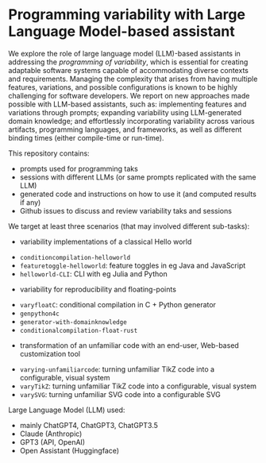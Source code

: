 # Programming variability with Large Language Model-based assistant

We explore the role of large language model (LLM)-based assistants in addressing the *programming of variability*, which is essential for creating adaptable software systems capable of accommodating diverse contexts and requirements.
Managing the complexity that arises from having multiple features, variations, and possible configurations is known to be highly challenging for software developers.
We report on new approaches made possible with LLM-based assistants, such as: implementing features and variations through prompts; expanding variability using LLM-generated domain knowledge; and effortlessly incorporating variability across various artifacts, programming languages, and frameworks, as well as different binding times (either compile-time or run-time).

This repository contains:
 * prompts used for programming taks
 * sessions with different LLMs (or same prompts replicated with the same LLM)
 * generated code and instructions on how to use it (and computed results if any)
 * Github issues to discuss and review variability taks and sessions 
 
 We target at least three scenarios (that may involved different sub-tasks): 
 
 * variability implementations of a classical Hello world
  - `conditioncompilation-helloworld`
  - `featuretoggle-helloworld`: feature toggles in eg Java and JavaScript 
  - `helloworld-CLI`: CLI with eg Julia and Python 
 * variability for reproducibility and floating-points
  - `varyfloatC`: conditional compilation in C + Python generator 
  - `genpython4c` 
  - `generator-with-domainknowledge`
  - `conditionalcompilation-float-rust` 
 * transformation of an unfamiliar code with an end-user, Web-based customization tool
  - `varying-unfamiliarcode`: turning unfamiliar TikZ code into a configurable, visual system
  - `varyTikZ`: turning unfamiliar TikZ code into a configurable, visual system 
  - `varySVG`: turning unfamiliar SVG code into a configurable SVG 


Large Language Model (LLM) used: 
 * mainly ChatGPT4, ChatGPT3, ChatGPT3.5
 * Claude (Anthropic)
 * GPT3 (API, OpenAI)
 * Open Assistant (Huggingface)
 

 
 
